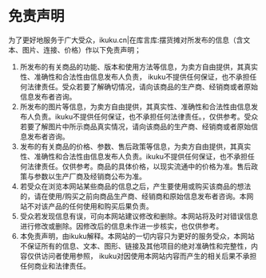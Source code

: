 # 免责声明

为了更好地服务于广大受众，ikuku.cn|在库言库:摆货摊对所发布的信息（含文本、图片、连接、价格）作以下免责声明；
1. 所发布的有关商品的功能、版本和使用方法等信息，为卖方自由提供，其真实性、准确性和合法性由信息发布人负责， ikuku不提供任何保证，也不承担任何法律责任。受众若要了解确切情况，请向该商品的生产商、经销商或者原始信息发布者咨询。
2. 所发布的图片等信息，为卖方自由提供，其真实性、准确性和合法性由信息发布人负责。ikuku不提供任何保证，也不承担任何法律责任。，仅供参考。受众若要了解图片中所示商品真实情况，请向该商品的生产商、经销商或者原始信息发布者咨询。
3. 发布的有关商品的价格、参数、售后政策等信息，为卖方自由提供，其真实性、准确性和合法性由信息发布人负责。ikuku不提供任何保证，也不承担任何法律责任。仅供参考。商品的具体价格，以现实流通中的价格为准。售后政策与参数以生产厂商及经销商公布为准。
4. 若受众在浏览本网站某些商品的信息之后，产生要使用或购买该商品的想法的，请在使用/购买之前向商品生产商、经销商和原始信息发布者咨询。本网站不对该产品的任何使用和购买后果负责。
5. 受众若发现信息有误，可向本网站建议修改和删除。本网站将及时对错误信息进行修改或删除。因修改后的信息未作进一步核实，也仅供参考。
6. 本免责声明，由ikuku解释。本网站的一切内容只为更好的服务受众，本网站不保证所有的信息、文本、图形、链接及其他项目的绝对准确性和完整性，内容仅供访问者使用参照， ikuku对因使用本网站内容而产生的相关后果不承担任何商业和法律责任。